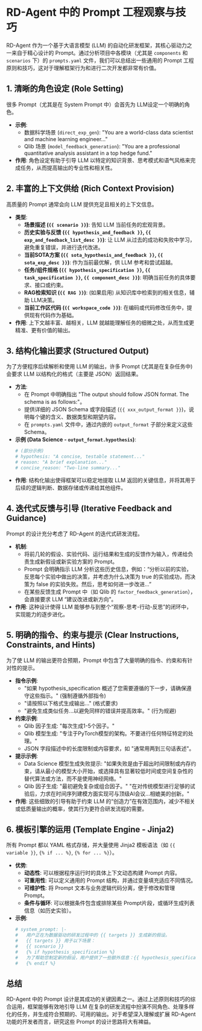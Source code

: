 # RD-Agent 中的 Prompt 工程观察与技巧

RD-Agent 作为一个基于大语言模型 (LLM) 的自动化研发框架，其核心驱动力之一来自于精心设计的 Prompt。通过分析项目中各模块（尤其是 `components` 和 `scenarios` 下）的 `prompts.yaml` 文件，我们可以总结出一些通用的 Prompt 工程原则和技巧，这对于理解框架行为和进行二次开发都非常有价值。

## 1. 清晰的角色设定 (Role Setting)

很多 Prompt（尤其是在 System Prompt 中）会首先为 LLM设定一个明确的角色。

-   **示例**:
    -   数据科学场景 (`direct_exp_gen`): "You are a world-class data scientist and machine learning engineer..."
    -   Qlib 场景 (`model_feedback_generation`): "You are a professional quantitative analysis assistant in a top hedge fund."
-   **作用**: 角色设定有助于引导 LLM 以特定的知识背景、思考模式和语气风格来完成任务，从而提高输出的专业性和相关性。

## 2. 丰富的上下文供给 (Rich Context Provision)

高质量的 Prompt 通常会向 LLM 提供充足且相关的上下文信息。

-   **类型**:
    -   **场景描述 (`{{ scenario }}`)**: 告知 LLM 当前任务的宏观背景。
    -   **历史实验与反馈 (`{{ hypothesis_and_feedback }}`, `{{ exp_and_feedback_list_desc }}`)**: 让 LLM 从过去的成功和失败中学习，避免重复错误，并进行迭代改进。
    -   **当前SOTA方案 (`{{ sota_hypothesis_and_feedback }}`, `{{ sota_exp_desc }}`)**: 作为当前最优解，供 LLM 参考和尝试超越。
    -   **任务/组件规格 (`{{ hypothesis_specification }}`, `{{ task_specification }}`, `{{ component_desc }}`)**: 明确当前任务的具体要求、接口或约束。
    -   **RAG检索知识 (`{{ RAG }}`)**: (如果启用) 从知识库中检索到的相关信息，辅助 LLM决策。
    -   **当前工作区代码 (`{{ workspace_code }}`)**: 在编码或代码修改任务中，提供现有代码作为基础。
-   **作用**: 上下文越丰富、越相关，LLM 就越能理解任务的细微之处，从而生成更精准、更有价值的输出。

## 3. 结构化输出要求 (Structured Output)

为了方便程序后续解析和使用 LLM 的输出，许多 Prompt (尤其是在复杂任务中) 会要求 LLM 以结构化的格式（主要是 JSON）返回结果。

-   **方法**:
    -   在 Prompt 中明确指出 "The output should follow JSON format. The schema is as follows:"。
    -   提供详细的 JSON Schema 或字段描述 (`{{ xxx_output_format }}`)，说明每个键的含义、数据类型和期望内容。
    -   在 `prompts.yaml` 文件中，通过内嵌的 `output_format` 子部分来定义这些 Schema。
-   **示例 (Data Science - `output_format.hypothesis`)**:
    ```yaml
    # (部分示例)
    # hypothesis: "A concise, testable statement..."
    # reason: "A brief explanation..."
    # concise_reason: "Two-line summary..."
    ```
-   **作用**: 结构化输出使得框架可以稳定地提取 LLM 返回的关键信息，并将其用于后续的逻辑判断、数据存储或传递给其他组件。

## 4. 迭代式反馈与引导 (Iterative Feedback and Guidance)

Prompt 的设计充分考虑了 RD-Agent 的迭代式研发流程。

-   **机制**:
    -   将前几轮的假设、实验代码、运行结果和生成的反馈作为输入，传递给负责生成新假设或新实验方案的 Prompt。
    -   Prompt 会明确指示 LLM 分析这些历史信息，例如：“分析以前的实验，反思每个实验中做出的决策，并考虑为什么决策为 true 的实验成功，而决策为 false 的实验失败。然后，思考如何进一步改进...”
    -   在某些反馈生成 Prompt 中（如 Qlib 的 `factor_feedback_generation`），会直接要求 LLM “建议改进或新方向”。
-   **作用**: 这种设计使得 LLM 能够参与到整个“观察-思考-行动-反思”的闭环中，实现能力的逐步进化。

## 5. 明确的指令、约束与提示 (Clear Instructions, Constraints, and Hints)

为了使 LLM 的输出更符合预期，Prompt 中包含了大量明确的指令、约束和有针对性的提示。

-   **指令示例**:
    -   "如果 hypothesis_specification 概述了您需要遵循的下一步，请确保遵守这些指示。" (强制遵循外部指令)
    -   "请按照以下格式生成输出..." (格式要求)
    -   "避免生成类似任务...以避免同样的错误并提高效率。" (行为规避)
-   **约束示例**:
    -   Qlib 因子生成: "每次生成1-5个因子。"
    -   Qlib 模型生成: "专注于PyTorch模型的架构。不要进行任何特征特定的处理。"
    -   JSON 字段描述中的长度限制或内容要求，如 "通常用两到三句话表述"。
-   **提示示例**:
    -   Data Science 模型生成失败提示: "如果失败是由于超出时间限制或内存约束，请从最小的模型大小开始，或选择具有显著较低时间或空间复杂性的替代算法或方法，而不是使用神经网络。"
    -   Qlib 因子生成: "最初避免复杂或组合因子。" "在对传统模型进行足够的试验后，力求在时间序列建模方面实现可与顶级AI会议...相媲美的创新。"
-   **作用**: 这些细致的引导有助于约束 LLM 的“创造力”在有效范围内，减少不相关或低质量输出的概率，使其行为更符合研发流程的需要。

## 6. 模板引擎的运用 (Template Engine - Jinja2)

所有 Prompt 都以 YAML 格式存储，并大量使用 Jinja2 模板语法（如 `{{ variable }}`, `{% if ... %}`, `{% for ... %}`）。

-   **优势**:
    -   **动态性**: 可以根据程序运行时的具体上下文动态构建 Prompt 内容。
    -   **可重用性**: 可以定义通用的 Prompt 结构，并通过变量填充适应不同情况。
    -   **可维护性**: 将 Prompt 文本与业务逻辑代码分离，便于修改和管理 Prompt。
    -   **条件与循环**: 可以根据条件包含或排除某些 Prompt片段，或循环生成列表信息（如历史实验）。
-   **示例**:
    ```yaml
    # system_prompt: |-
    #   用户正在为数据驱动的研发过程中的 {{ targets }} 生成新的假设。
    #   {{ targets }} 用于以下场景：
    #   {{ scenario }}
    #   {% if hypothesis_specification %}
    #   为了帮助您制定新的假设，用户提供了一些额外信息：{{ hypothesis_specification }}。
    #   {% endif %}
    ```

## 总结

RD-Agent 中的 Prompt 设计是其成功的关键因素之一。通过上述原则和技巧的综合运用，框架能够有效地引导 LLM 在复杂的研发流程中扮演不同角色、处理多样化的任务，并生成符合预期的、可用的输出。对于希望深入理解或扩展 RD-Agent 功能的开发者而言，研究这些 Prompt 的设计思路将大有裨益。
